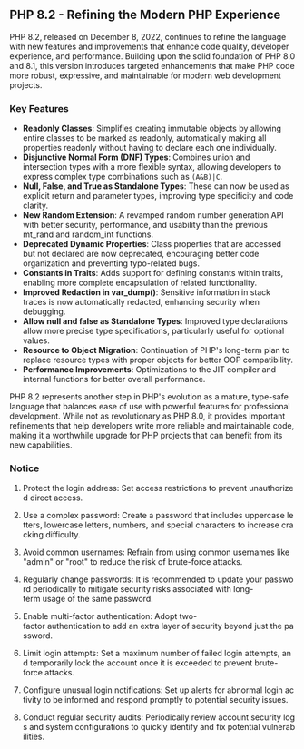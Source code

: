 ## PHP 8.2 - Refining the Modern PHP Experience

PHP 8.2, released on December 8, 2022, continues to refine the language with new features and improvements that enhance code quality, developer experience, and performance. Building upon the solid foundation of PHP 8.0 and 8.1, this version introduces targeted enhancements that make PHP code more robust, expressive, and maintainable for modern web development projects.

### Key Features

- **Readonly Classes**: Simplifies creating immutable objects by allowing entire classes to be marked as readonly, automatically making all properties readonly without having to declare each one individually.
- **Disjunctive Normal Form (DNF) Types**: Combines union and intersection types with a more flexible syntax, allowing developers to express complex type combinations such as `(A&B)|C`.
- **Null, False, and True as Standalone Types**: These can now be used as explicit return and parameter types, improving type specificity and code clarity.
- **New Random Extension**: A revamped random number generation API with better security, performance, and usability than the previous mt_rand and random_int functions.
- **Deprecated Dynamic Properties**: Class properties that are accessed but not declared are now deprecated, encouraging better code organization and preventing typo-related bugs.
- **Constants in Traits**: Adds support for defining constants within traits, enabling more complete encapsulation of related functionality.
- **Improved Redaction in var_dump()**: Sensitive information in stack traces is now automatically redacted, enhancing security when debugging.
- **Allow null and false as Standalone Types**: Improved type declarations allow more precise type specifications, particularly useful for optional values.
- **Resource to Object Migration**: Continuation of PHP's long-term plan to replace resource types with proper objects for better OOP compatibility.
- **Performance Improvements**: Optimizations to the JIT compiler and internal functions for better overall performance.

PHP 8.2 represents another step in PHP's evolution as a mature, type-safe language that balances ease of use with powerful features for professional development. While not as revolutionary as PHP 8.0, it provides important refinements that help developers write more reliable and maintainable code, making it a worthwhile upgrade for PHP projects that can benefit from its new capabilities.

### Notice

1.  Protect the login address: Set access restrictions to prevent unauthorized direct access.
    
2.  Use a complex password: Create a password that includes uppercase letters, lowercase letters, numbers, and special characters to increase cracking difficulty.
    
3.  Avoid common usernames: Refrain from using common usernames like "admin" or "root" to reduce the risk of brute-force attacks.
    
4.  Regularly change passwords: It is recommended to update your password periodically to mitigate security risks associated with long-term usage of the same password.
    
5.  Enable multi-factor authentication: Adopt two-factor authentication to add an extra layer of security beyond just the password.
    
6.  Limit login attempts: Set a maximum number of failed login attempts, and temporarily lock the account once it is exceeded to prevent brute-force attacks.
    
7.  Configure unusual login notifications: Set up alerts for abnormal login activity to be informed and respond promptly to potential security issues.
    
8.  Conduct regular security audits: Periodically review account security logs and system configurations to quickly identify and fix potential vulnerabilities.
        